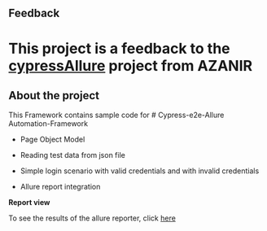 ## Feedback

# This project is a feedback to the [cypressAllure](https://github.com/AZANIR/cypressAllure) project from AZANIR

## About the project

This Framework contains sample code for # Cypress-e2e-Allure Automation-Framework

-   Page Object Model

-   Reading test data from json file

-   Simple login scenario with valid credentials and with invalid credentials

-   Allure report integration

**Report view**

To see the results of the allure reporter, click [here](https://azanir.github.io/cypressAllure/)
